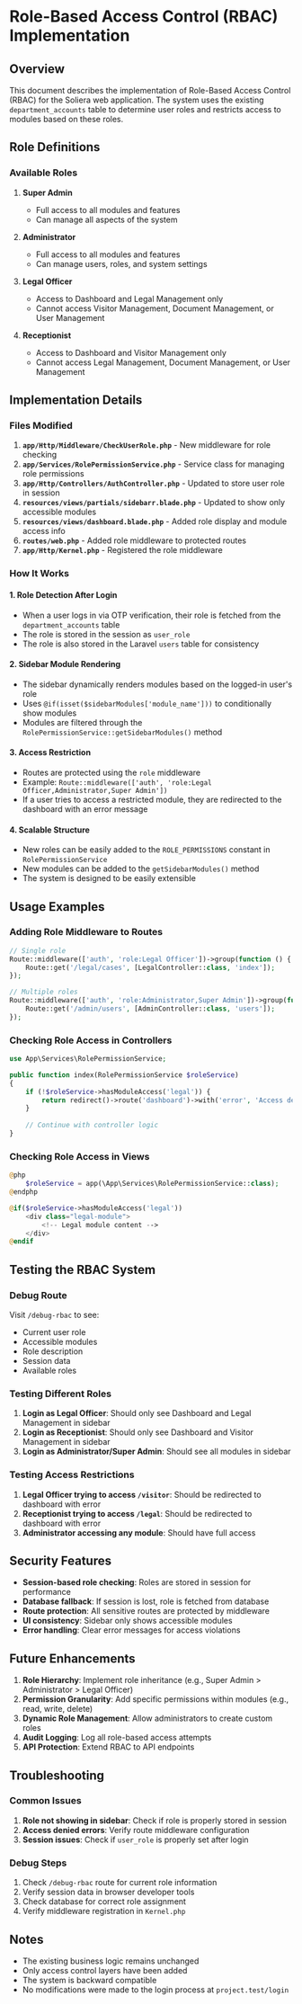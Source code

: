 # Role-Based Access Control (RBAC) Implementation

## Overview

This document describes the implementation of Role-Based Access Control (RBAC) for the Soliera web application. The system uses the existing `department_accounts` table to determine user roles and restricts access to modules based on these roles.

## Role Definitions

### Available Roles

1. **Super Admin**
   - Full access to all modules and features
   - Can manage all aspects of the system

2. **Administrator**
   - Full access to all modules and features
   - Can manage users, roles, and system settings

3. **Legal Officer**
   - Access to Dashboard and Legal Management only
   - Cannot access Visitor Management, Document Management, or User Management

4. **Receptionist**
   - Access to Dashboard and Visitor Management only
   - Cannot access Legal Management, Document Management, or User Management

## Implementation Details

### Files Modified

1. **`app/Http/Middleware/CheckUserRole.php`** - New middleware for role checking
2. **`app/Services/RolePermissionService.php`** - Service class for managing role permissions
3. **`app/Http/Controllers/AuthController.php`** - Updated to store user role in session
4. **`resources/views/partials/sidebarr.blade.php`** - Updated to show only accessible modules
5. **`resources/views/dashboard.blade.php`** - Added role display and module access info
6. **`routes/web.php`** - Added role middleware to protected routes
7. **`app/Http/Kernel.php`** - Registered the role middleware

### How It Works

#### 1. Role Detection After Login

- When a user logs in via OTP verification, their role is fetched from the `department_accounts` table
- The role is stored in the session as `user_role`
- The role is also stored in the Laravel `users` table for consistency

#### 2. Sidebar Module Rendering

- The sidebar dynamically renders modules based on the logged-in user's role
- Uses `@if(isset($sidebarModules['module_name']))` to conditionally show modules
- Modules are filtered through the `RolePermissionService::getSidebarModules()` method

#### 3. Access Restriction

- Routes are protected using the `role` middleware
- Example: `Route::middleware(['auth', 'role:Legal Officer,Administrator,Super Admin'])`
- If a user tries to access a restricted module, they are redirected to the dashboard with an error message

#### 4. Scalable Structure

- New roles can be easily added to the `ROLE_PERMISSIONS` constant in `RolePermissionService`
- New modules can be added to the `getSidebarModules()` method
- The system is designed to be easily extensible

## Usage Examples

### Adding Role Middleware to Routes

```php
// Single role
Route::middleware(['auth', 'role:Legal Officer'])->group(function () {
    Route::get('/legal/cases', [LegalController::class, 'index']);
});

// Multiple roles
Route::middleware(['auth', 'role:Administrator,Super Admin'])->group(function () {
    Route::get('/admin/users', [AdminController::class, 'users']);
});
```

### Checking Role Access in Controllers

```php
use App\Services\RolePermissionService;

public function index(RolePermissionService $roleService)
{
    if (!$roleService->hasModuleAccess('legal')) {
        return redirect()->route('dashboard')->with('error', 'Access denied');
    }
    
    // Continue with controller logic
}
```

### Checking Role Access in Views

```php
@php
    $roleService = app(\App\Services\RolePermissionService::class);
@endphp

@if($roleService->hasModuleAccess('legal'))
    <div class="legal-module">
        <!-- Legal module content -->
    </div>
@endif
```

## Testing the RBAC System

### Debug Route

Visit `/debug-rbac` to see:
- Current user role
- Accessible modules
- Role description
- Session data
- Available roles

### Testing Different Roles

1. **Login as Legal Officer**: Should only see Dashboard and Legal Management in sidebar
2. **Login as Receptionist**: Should only see Dashboard and Visitor Management in sidebar
3. **Login as Administrator/Super Admin**: Should see all modules in sidebar

### Testing Access Restrictions

1. **Legal Officer trying to access `/visitor`**: Should be redirected to dashboard with error
2. **Receptionist trying to access `/legal`**: Should be redirected to dashboard with error
3. **Administrator accessing any module**: Should have full access

## Security Features

- **Session-based role checking**: Roles are stored in session for performance
- **Database fallback**: If session is lost, role is fetched from database
- **Route protection**: All sensitive routes are protected by middleware
- **UI consistency**: Sidebar only shows accessible modules
- **Error handling**: Clear error messages for access violations

## Future Enhancements

1. **Role Hierarchy**: Implement role inheritance (e.g., Super Admin > Administrator > Legal Officer)
2. **Permission Granularity**: Add specific permissions within modules (e.g., read, write, delete)
3. **Dynamic Role Management**: Allow administrators to create custom roles
4. **Audit Logging**: Log all role-based access attempts
5. **API Protection**: Extend RBAC to API endpoints

## Troubleshooting

### Common Issues

1. **Role not showing in sidebar**: Check if role is properly stored in session
2. **Access denied errors**: Verify route middleware configuration
3. **Session issues**: Check if `user_role` is properly set after login

### Debug Steps

1. Check `/debug-rbac` route for current role information
2. Verify session data in browser developer tools
3. Check database for correct role assignment
4. Verify middleware registration in `Kernel.php`

## Notes

- The existing business logic remains unchanged
- Only access control layers have been added
- The system is backward compatible
- No modifications were made to the login process at `project.test/login`

